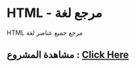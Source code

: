 # HTML - مرجع لغة 
 HTML مرجع جميع عناصر لغة 
## مشاهدة المشروع : [Click Here](https://s3d969.github.io/html/)